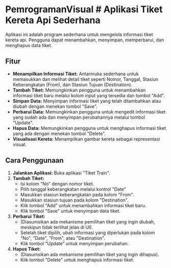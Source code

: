 # PemrogramanVisual # Aplikasi Tiket Kereta Api Sederhana

Aplikasi ini adalah program sederhana untuk mengelola informasi tiket kereta api. Pengguna dapat menambahkan, menyimpan, memperbarui, dan menghapus data tiket.

## Fitur

* **Menampilkan Informasi Tiket:** Antarmuka sederhana untuk memasukkan dan melihat detail tiket seperti Nomor, Tanggal, Stasiun Keberangkatan (From), dan Stasiun Tujuan (Destination).
* **Tambah Tiket:** Memungkinkan pengguna untuk menambahkan informasi tiket baru melalui kolom input yang tersedia dan tombol "Add".
* **Simpan Data:** Menyimpan informasi tiket yang telah ditambahkan atau diubah dengan menekan tombol "Save".
* **Perbarui Data:** Memungkinkan pengguna untuk mengedit informasi tiket yang sudah ada dan menyimpan perubahannya melalui tombol "Update".
* **Hapus Data:** Memungkinkan pengguna untuk menghapus informasi tiket yang ada dengan menekan tombol "Delete".
* **Visualisasi Kereta:** Menampilkan gambar kereta sebagai representasi visual.

## Cara Penggunaan

1.  **Jalankan Aplikasi:** Buka aplikasi "Tiket Train".
2.  **Tambah Tiket:**
    * Isi kolom "No" dengan nomor tiket.
    * Pilih tanggal keberangkatan melalui kontrol "Date" 
    * Masukkan stasiun keberangkatan pada kolom "From".
    * Masukkan stasiun tujuan pada kolom "Destination".
    * Klik tombol "Add" untuk menambahkan informasi tiket baru.
    * Klik tombol "Save" untuk menyimpan data tiket.
3.  **Perbarui Tiket:**
    * (Diasumsikan ada mekanisme pemilihan tiket yang ingin diubah, meskipun tidak terlihat jelas di UI).
    * Setelah tiket dipilih, ubah informasi yang diperlukan pada kolom "No", "Date", "From", atau "Destination".
    * Klik tombol "Update" untuk menyimpan perubahan.
4.  **Hapus Tiket:**
    * (Diasumsikan ada mekanisme pemilihan tiket yang ingin dihapus).
    * Klik tombol "Delete" untuk menghapus informasi tiket.



